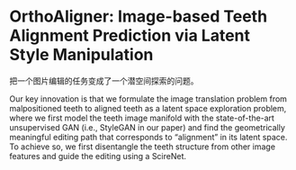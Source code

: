 # OrthoAligner: Image-based Teeth Alignment Prediction via Latent Style Manipulation

把一个图片编辑的任务变成了一个潜空间探索的问题。

Our key innovation is that we formulate the image
translation problem from malpositioned teeth to aligned
teeth as a latent space exploration problem, where we first
model the teeth image manifold with the state-of-the-art
unsupervised GAN (i.e., StyleGAN in our paper) and find
the geometrically meaningful editing path that corresponds
to “alignment” in its latent space. To achieve so, we first
disentangle the teeth structure from other image features
and guide the editing using a ScireNet.

